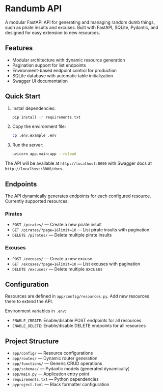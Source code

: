 
# Randumb API

A modular FastAPI API for generating and managing random dumb things, such as pirate insults and excuses. Built with FastAPI, SQLite, Pydantic, and designed for easy extension to new resources.

## Features

- Modular architecture with dynamic resource generation
- Pagination support for list endpoints
- Environment-based endpoint control for production
- SQLite database with automatic table initialization
- Swagger UI documentation

## Quick Start

1. Install dependencies:
   ```sh
   pip install -r requirements.txt
   ```

2. Copy the environment file:
   ```sh
   cp .env.example .env
   ```

3. Run the server:
   ```sh
   uvicorn app.main:app --reload
   ```

The API will be available at `http://localhost:8000` with Swagger docs at `http://localhost:8000/docs`.

## Endpoints

The API dynamically generates endpoints for each configured resource. Currently supported resources:

### Pirates
- `POST /pirates/` — Create a new pirate insult
- `GET /pirates/?page=1&limit=10` — List pirate insults with pagination
- `DELETE /pirates/` — Delete multiple pirate insults

### Excuses
- `POST /excuses/` — Create a new excuse
- `GET /excuses/?page=1&limit=10` — List excuses with pagination
- `DELETE /excuses/` — Delete multiple excuses

## Configuration

Resources are defined in `app/config/resources.py`. Add new resources there to extend the API.

Environment variables in `.env`:
- `ENABLE_CREATE`: Enable/disable POST endpoints for all resources
- `ENABLE_DELETE`: Enable/disable DELETE endpoints for all resources

## Project Structure

- `app/config/` — Resource configurations
- `app/routes/` — Dynamic router generation
- `app/functions/` — Generic CRUD operations
- `app/schemas/` — Pydantic models (generated dynamically)
- `app/main.py` — Application entry point
- `requirements.txt` — Python dependencies
- `pyproject.toml` — Black formatter configuration
